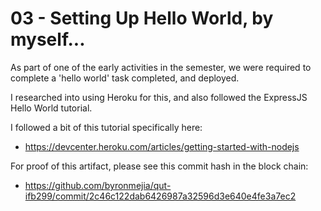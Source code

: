 # 03 - Setting Up Hello World, by myself...
As part of one of the early activities in the semester,
we were required to complete a 'hello world' task completed, and deployed.

I researched into using Heroku for this, and also followed the ExpressJS
Hello World tutorial.

I followed a bit of this tutorial specifically here:
  - https://devcenter.heroku.com/articles/getting-started-with-nodejs

For proof of this artifact, please see this commit hash in the
block chain:
  - https://github.com/byronmejia/qut-ifb299/commit/2c46c122dab6426987a32596d3e640e4fe3a7ec2
